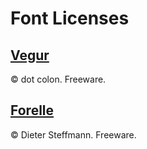 Font Licenses
=============

[Vegur]
----------
© dot colon. Freeware.

[Forelle]
------------
© Dieter Steffmann. Freeware.

[Vegur]: http://www.dotcolon.net/font/font.php?id=1
[Forelle]: http://moorstation.org/typoasis/designers/steffmann/samples/f/forelle.htm
